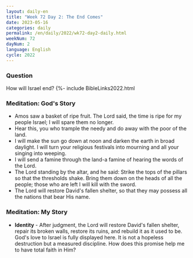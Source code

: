 ```yaml
---
layout: daily-en
title: "Week 72 Day 2: The End Comes"
date: 2023-05-16
categories: daily
permalink: /en/daily/2022/wk72-day2-daily.html
weekNum: 72
dayNum: 2
language: English
cycle: 2022
---
```


### Question     
How will Israel end? 
{%- include BibleLinks2022.html 

### Meditation: God's Story   
+ Amos saw a basket of ripe fruit. The Lord said, the time is ripe for my people Israel; I will spare them no longer. 
+ Hear this, you who trample the needy and do away with the poor of the land. 
+ I will make the sun go down at noon and darken the earth in broad daylight. I will turn your religious festivals into mourning and all your singing into weeping. 
+ I will send a famine through the land-a famine of hearing the words of the Lord. 
+ The Lord standing by the altar, and he said: Strike the tops of the pillars so that the thresholds shake. Bring them down on the heads of all the people; those who are left I will kill with the sword. 
+ The Lord will restore David's fallen shelter, so that they may possess all the nations that bear His name. 


### Meditation: My Story   
+ **Identity** - After judgment, the Lord will restore David's fallen shelter, repair its broken walls, restore its ruins, and rebuild it as it used to be. God's love to Israel is fully displayed here. It is not a hopeless destruction but a measured discipline. How does this promise help me to have total faith in Him? 


